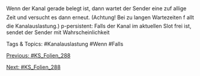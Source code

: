 Wenn der Kanal gerade belegt ist, dann wartet der Sender eine zuf allige Zeit und
versucht es dann erneut.
(Achtung! Bei zu langen Wartezeiten f allt die Kanalauslastung.)
p-persistent:
Falls der Kanal im aktuellen Slot frei ist, sendet der Sender mit Wahrscheinlichkeit

   Tags & Topics:
   #Kanalauslastung
   #Wenn
   #Falls

[Previous: #KS_Folien_288](KS_Folien_288.md)

[Next: #KS_Folien_288](KS_Folien_288.md)